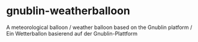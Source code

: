 gnublin-weatherballoon
======================

A meteorological balloon / weather balloon based on the Gnublin platform / Ein Wetterballon basierend auf der Gnublin-Plattform
